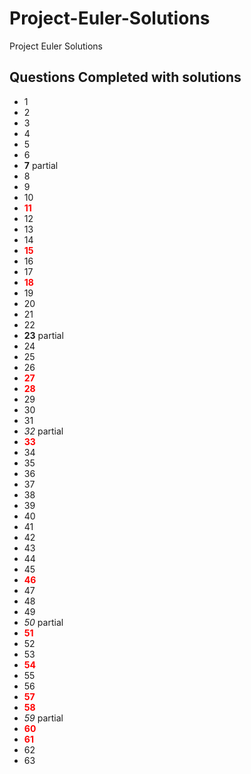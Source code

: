 # Project-Euler-Solutions
Project Euler Solutions

## Questions Completed with solutions
- 1
- 2
- 3
- 4
- 5
- 6
- **7** partial
- 8
- 9
- 10
- <b style="color:red">11</b>
- 12
- 13
- 14
- <b style="color:red">15</b>
- 16
- 17
- <b style="color:red">18</b>
- 19
- 20
- 21
- 22
- **23** partial
- 24
- 25
- 26
- <b style="color:red">27</b>
- <b style="color:red">28</b>
- 29
- 30
- 31
- *32*  partial
- <b style="color:red">33</b>
- 34
- 35
- 36
- 37
- 38
- 39
- 40
- 41
- 42
- 43
- 44
- 45
- <b style="color:red">46</b>
- 47
- 48
- 49
- *50* partial
- <b style="color:red">51</b>
- 52
- 53
- <b style="color:red">54</b>
- 55
- 56
- <b style="color:red">57</b>
- <b style="color:red">58</b>
- *59* partial
- <b style="color:red">60</b>
- <b style="color:red">61</b>
- 62
- 63